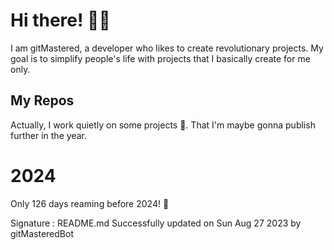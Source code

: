 
# Hi there! 🙋‍♂️
I am gitMastered, a developer who likes to create revolutionary projects.
My goal is to simplify people's life with projects that I basically create for me only.

## My Repos
Actually, I work quietly on some projects 👀. That I'm maybe gonna publish further in the year.

# 2024
Only 126 days reaming before 2024! 🙌

Signature : README.md Successfully updated on Sun Aug 27 2023 by gitMasteredBot

